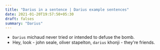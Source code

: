 ```yaml
---
title: "Darius in a sentence | Darius example sentences"
date: 2021-01-20T19:57:50+05:30
draft: falses
summary: "Darius"
---
```

- `Darius` michaud never tried or intended to defuse the bomb.
- Hey, look - john seale, oliver stapelton, `darius` khonji - they're friends.
                 
